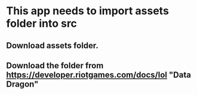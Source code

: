 # This app needs to import assets folder into src

## Download assets folder.

## Download the folder from https://developer.riotgames.com/docs/lol "Data Dragon"
